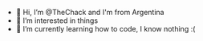 - 👋 Hi, I’m @TheChack and I'm from Argentina
- 👀 I’m interested in things
- 🌱 I’m currently learning how to code, I know nothing :(


<!---
TheChack/TheChack is a ✨ special ✨ repository because its `README.md` (this file) appears on your GitHub profile.
You can click the Preview link to take a look at your changes.
--->
